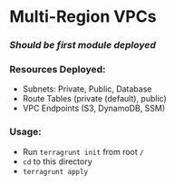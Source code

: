 # Multi-Region VPCs
### *Should be first module deployed*
### Resources Deployed:
* Subnets: Private, Public, Database
* Route Tables (private (default), public)
* VPC Endpoints (S3, DynamoDB, SSM)
 
### Usage:
* Run `terragrunt init` from root `/`
* `cd` to this directory
* `terragrunt apply`